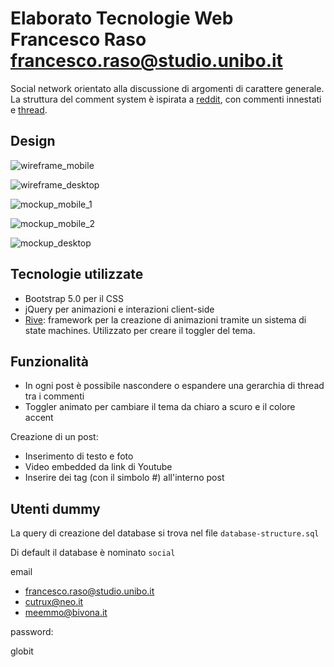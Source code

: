 # Elaborato Tecnologie Web Francesco Raso francesco.raso@studio.unibo.it

Social network orientato alla discussione di argomenti di carattere generale.
La struttura del comment system è ispirata a [reddit](https://reddit.com), con commenti innestati e [thread](https://it.wikipedia.org/wiki/Thread_(comunicazione_online)).

## Design

![wireframe_mobile](design/Mobile.png)

![wireframe_desktop](design/Desktop.png)

![mockup_mobile_1](design/mockup_mobile_1.png)

![mockup_mobile_2](design/mockup_mobile_2.png)

![mockup_desktop](design/mockup_desktop.png)

## Tecnologie utilizzate

- Bootstrap 5.0 per il CSS
- jQuery per animazioni e interazioni client-side
- [Rive](https://rive.app): framework per la creazione di animazioni tramite un sistema di state machines. Utilizzato per creare il toggler del tema.

## Funzionalità

- In ogni post è possibile nascondere o espandere una gerarchia di thread tra i commenti
- Toggler animato per cambiare il tema da chiaro a scuro e il colore accent

Creazione di un post:

- Inserimento di testo e foto
- Video embedded da link di Youtube
- Inserire dei tag (con il simbolo #) all'interno post

## Utenti dummy

La query di creazione del database si trova nel file `database-structure.sql`

Di default il database è nominato `social`

email 

- francesco.raso@studio.unibo.it 
- cutrux@neo.it 
- meemmo@bivona.it 

password:

globit
